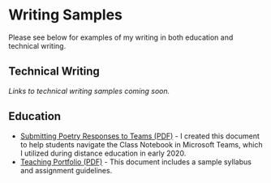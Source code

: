 # Writing Samples
Please see below for examples of my writing in both education and technical writing.
## Technical Writing
*Links to technical writing samples coming soon.* 
## Education
- [Submitting Poetry Responses to Teams (PDF)](https://github.com/LAS3113/writing-samples/files/7004727/SubmittingResponses_TeamsHowTo.pdf) - I created this document to help students navigate the Class Notebook in Microsoft Teams, which I utilized during distance education in early 2020. 
- [Teaching Portfolio (PDF)](https://github.com/LAS3113/writing-samples/files/7004760/LaurenBegleyTeachingPortfolio.pdf) - This document includes a sample syllabus and assignment guidelines.

